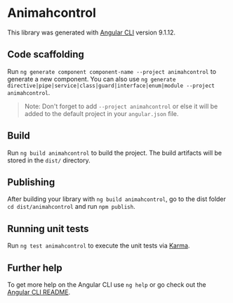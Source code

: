 # Animahcontrol

This library was generated with [Angular CLI](https://github.com/angular/angular-cli) version 9.1.12.

## Code scaffolding

Run `ng generate component component-name --project animahcontrol` to generate a new component. You can also use `ng generate directive|pipe|service|class|guard|interface|enum|module --project animahcontrol`.
> Note: Don't forget to add `--project animahcontrol` or else it will be added to the default project in your `angular.json` file. 

## Build

Run `ng build animahcontrol` to build the project. The build artifacts will be stored in the `dist/` directory.

## Publishing

After building your library with `ng build animahcontrol`, go to the dist folder `cd dist/animahcontrol` and run `npm publish`.

## Running unit tests

Run `ng test animahcontrol` to execute the unit tests via [Karma](https://karma-runner.github.io).

## Further help

To get more help on the Angular CLI use `ng help` or go check out the [Angular CLI README](https://github.com/angular/angular-cli/blob/master/README.md).
